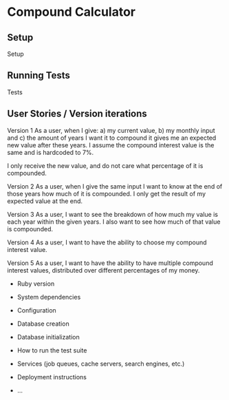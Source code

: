 # Compound Calculator

## Setup
Setup

## Running Tests
Tests

## User Stories / Version iterations

Version 1 As a user, when I give: a) my current value, b) my monthly input and c) the amount of years I want it to compound it gives me an expected new value after these years. I assume the compound interest value is the same and is hardcoded to 7%.

I only receive the new value, and do not care what percentage of it is compounded.

Version 2 As a user, when I give the same input I want to know at the end of those years how much of it is compounded. I only get the result of my expected value at the end.

Version 3 As a user, I want to see the breakdown of how much my value is each year within the given years. I also want to see how much of that value is compounded.

Version 4 As a user, I want to have the ability to choose my compound interest value.

Version 5 As a user, I want to have the ability to have multiple compound interest values, distributed over different percentages of my money.

* Ruby version

* System dependencies

* Configuration

* Database creation

* Database initialization

* How to run the test suite

* Services (job queues, cache servers, search engines, etc.)

* Deployment instructions

* ...
